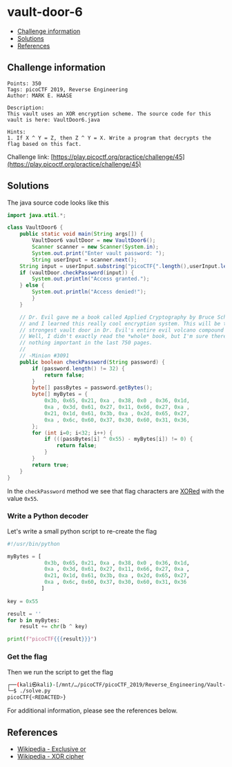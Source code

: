 # vault-door-6

- [Challenge information](#challenge-information)
- [Solutions](#solutions)
- [References](#references)

## Challenge information
```
Points: 350
Tags: picoCTF 2019, Reverse Engineering
Author: MARK E. HAASE

Description:
This vault uses an XOR encryption scheme. The source code for this vault is here: VaultDoor6.java

Hints:
1. If X ^ Y = Z, then Z ^ Y = X. Write a program that decrypts the flag based on this fact.
```
Challenge link: [https://play.picoctf.org/practice/challenge/45](https://play.picoctf.org/practice/challenge/45)

## Solutions

The java source code looks like this
```java
import java.util.*;

class VaultDoor6 {
    public static void main(String args[]) {
        VaultDoor6 vaultDoor = new VaultDoor6();
        Scanner scanner = new Scanner(System.in);
        System.out.print("Enter vault password: ");
        String userInput = scanner.next();
	String input = userInput.substring("picoCTF{".length(),userInput.length()-1);
	if (vaultDoor.checkPassword(input)) {
	    System.out.println("Access granted.");
	} else {
	    System.out.println("Access denied!");
        }
    }

    // Dr. Evil gave me a book called Applied Cryptography by Bruce Schneier,
    // and I learned this really cool encryption system. This will be the
    // strongest vault door in Dr. Evil's entire evil volcano compound for sure!
    // Well, I didn't exactly read the *whole* book, but I'm sure there's
    // nothing important in the last 750 pages.
    //
    // -Minion #3091
    public boolean checkPassword(String password) {
        if (password.length() != 32) {
            return false;
        }
        byte[] passBytes = password.getBytes();
        byte[] myBytes = {
            0x3b, 0x65, 0x21, 0xa , 0x38, 0x0 , 0x36, 0x1d,
            0xa , 0x3d, 0x61, 0x27, 0x11, 0x66, 0x27, 0xa ,
            0x21, 0x1d, 0x61, 0x3b, 0xa , 0x2d, 0x65, 0x27,
            0xa , 0x6c, 0x60, 0x37, 0x30, 0x60, 0x31, 0x36,
        };
        for (int i=0; i<32; i++) {
            if (((passBytes[i] ^ 0x55) - myBytes[i]) != 0) {
                return false;
            }
        }
        return true;
    }
}
```

In the `checkPassword` method we see that flag characters are [XORed](https://en.wikipedia.org/wiki/XOR_cipher) with the value `0x55`.

### Write a Python decoder

Let's write a small python script to re-create the flag
```python
#!/usr/bin/python

myBytes = [
            0x3b, 0x65, 0x21, 0xa , 0x38, 0x0 , 0x36, 0x1d,
            0xa , 0x3d, 0x61, 0x27, 0x11, 0x66, 0x27, 0xa ,
            0x21, 0x1d, 0x61, 0x3b, 0xa , 0x2d, 0x65, 0x27,
            0xa , 0x6c, 0x60, 0x37, 0x30, 0x60, 0x31, 0x36
           ]
           
key = 0x55

result = ''
for b in myBytes:
    result += chr(b ^ key)

print(f"picoCTF{{{result}}}")
```

### Get the flag

Then we run the script to get the flag
```bash
┌──(kali㉿kali)-[/mnt/…/picoCTF/picoCTF_2019/Reverse_Engineering/Vault-door-6]
└─$ ./solve.py
picoCTF{<REDACTED>}
```

For additional information, please see the references below.

## References

- [Wikipedia - Exclusive or](https://en.wikipedia.org/wiki/Exclusive_or)
- [Wikipedia - XOR cipher](https://en.wikipedia.org/wiki/XOR_cipher)
